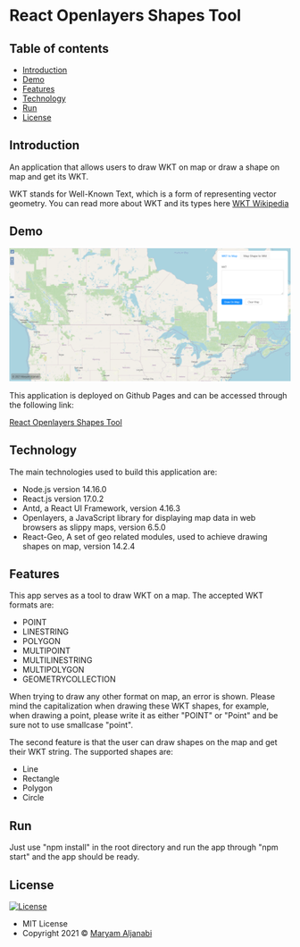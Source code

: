 # React Openlayers Shapes Tool

## Table of contents

- [Introduction](#introduction)
- [Demo](#demo)
- [Features](#features)
- [Technology](#technology)
- [Run](#run)
- [License](#license)

## Introduction

An application that allows users to draw WKT on map or draw a shape on map and get its WKT.

WKT stands for Well-Known Text, which is a form of representing vector geometry. You can read more about WKT and its types here [WKT Wikipedia](https://en.wikipedia.org/wiki/Well-known_text_representation_of_geometry)

## Demo

![Image description](screenshot.png)

This application is deployed on Github Pages and can be accessed through the following link:

[React Openlayers Shapes Tool](http://maryamaljanabi.github.io/react-openlayers-shapes-tool)

## Technology

The main technologies used to build this application are:

- Node.js version 14.16.0
- React.js version 17.0.2
- Antd, a React UI Framework, version 4.16.3
- Openlayers, a JavaScript library for displaying map data in web browsers as slippy maps, version 6.5.0
- React-Geo, A set of geo related modules, used to achieve drawing shapes on map, version 14.2.4

## Features

This app serves as a tool to draw WKT on a map. The accepted WKT formats are:

- POINT
- LINESTRING
- POLYGON
- MULTIPOINT
- MULTILINESTRING
- MULTIPOLYGON
- GEOMETRYCOLLECTION

When trying to draw any other format on map, an error is shown. Please mind the capitalization when drawing these WKT shapes, for example, when drawing a point, please write it as either "POINT" or "Point" and be sure not to use smallcase "point".

The second feature is that the user can draw shapes on the map and get their WKT string. The supported shapes are:

- Line
- Rectangle
- Polygon
- Circle

## Run

Just use "npm install" in the root directory and run the app through "npm start" and the app should be ready.

## License

[![License](https://img.shields.io/:License-MIT-blue.svg?style=flat-square)](http://badges.mit-license.org)

- MIT License
- Copyright 2021 © [Maryam Aljanabi](https://github.com/maryamaljanabi)
